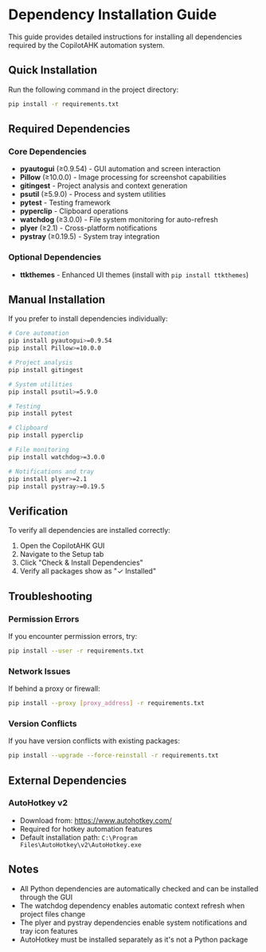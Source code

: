 # Dependency Installation Guide

This guide provides detailed instructions for installing all dependencies required by the CopilotAHK automation system.

## Quick Installation

Run the following command in the project directory:

```bash
pip install -r requirements.txt
```

## Required Dependencies

### Core Dependencies
- **pyautogui** (≥0.9.54) - GUI automation and screen interaction
- **Pillow** (≥10.0.0) - Image processing for screenshot capabilities
- **gitingest** - Project analysis and context generation
- **psutil** (≥5.9.0) - Process and system utilities
- **pytest** - Testing framework
- **pyperclip** - Clipboard operations
- **watchdog** (≥3.0.0) - File system monitoring for auto-refresh
- **plyer** (≥2.1) - Cross-platform notifications
- **pystray** (≥0.19.5) - System tray integration

### Optional Dependencies
- **ttkthemes** - Enhanced UI themes (install with `pip install ttkthemes`)

## Manual Installation

If you prefer to install dependencies individually:

```bash
# Core automation
pip install pyautogui>=0.9.54
pip install Pillow>=10.0.0

# Project analysis
pip install gitingest

# System utilities
pip install psutil>=5.9.0

# Testing
pip install pytest

# Clipboard
pip install pyperclip

# File monitoring
pip install watchdog>=3.0.0

# Notifications and tray
pip install plyer>=2.1
pip install pystray>=0.19.5
```

## Verification

To verify all dependencies are installed correctly:

1. Open the CopilotAHK GUI
2. Navigate to the Setup tab
3. Click "Check & Install Dependencies"
4. Verify all packages show as "✓ Installed"

## Troubleshooting

### Permission Errors
If you encounter permission errors, try:
```bash
pip install --user -r requirements.txt
```

### Network Issues
If behind a proxy or firewall:
```bash
pip install --proxy [proxy_address] -r requirements.txt
```

### Version Conflicts
If you have version conflicts with existing packages:
```bash
pip install --upgrade --force-reinstall -r requirements.txt
```

## External Dependencies

### AutoHotkey v2
- Download from: https://www.autohotkey.com/
- Required for hotkey automation features
- Default installation path: `C:\Program Files\AutoHotkey\v2\AutoHotkey.exe`

## Notes

- All Python dependencies are automatically checked and can be installed through the GUI
- The watchdog dependency enables automatic context refresh when project files change
- The plyer and pystray dependencies enable system notifications and tray icon features
- AutoHotkey must be installed separately as it's not a Python package 